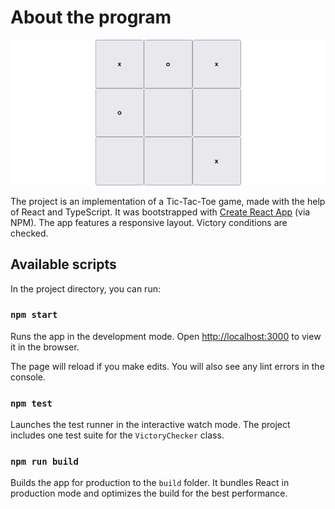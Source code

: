# About the program

![Screenshot](./example/example.png)

The project is an implementation of a Tic-Tac-Toe game, made with the help of React and TypeScript. It was bootstrapped with [Create React App](https://github.com/facebook/create-react-app) (via NPM). The app features a responsive layout. Victory conditions are checked.

## Available scripts

In the project directory, you can run:

### `npm start`

Runs the app in the development mode.
Open [http://localhost:3000](http://localhost:3000) to view it in the browser.

The page will reload if you make edits.
You will also see any lint errors in the console.

### `npm test`

Launches the test runner in the interactive watch mode. The project includes one test suite for the `VictoryChecker` class.
### `npm run build`

Builds the app for production to the `build` folder. It bundles React in production mode and optimizes the build for the best performance.